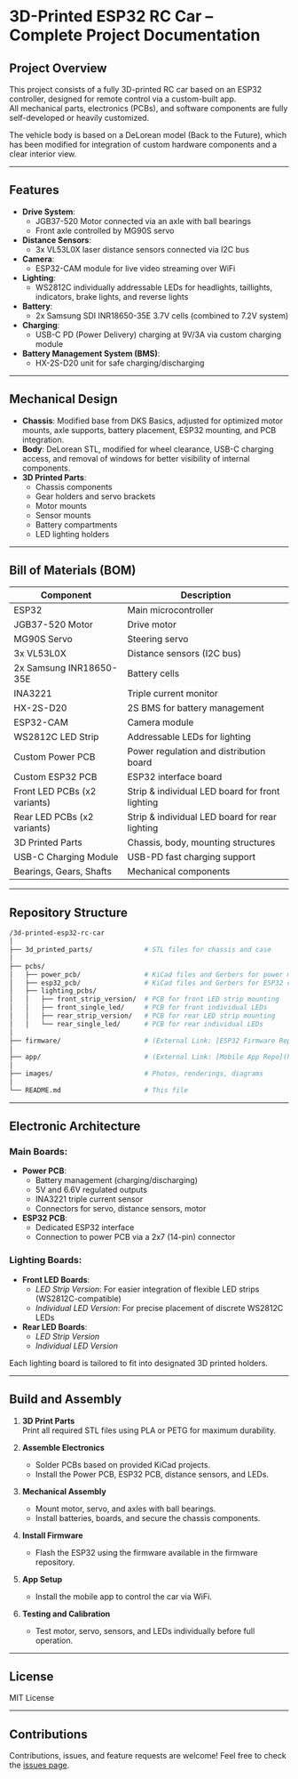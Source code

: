# 3D-Printed ESP32 RC Car – Complete Project Documentation

## Project Overview
This project consists of a fully 3D-printed RC car based on an ESP32 controller, designed for remote control via a custom-built app.  
All mechanical parts, electronics (PCBs), and software components are fully self-developed or heavily customized.

The vehicle body is based on a DeLorean model (Back to the Future), which has been modified for integration of custom hardware components and a clear interior view.

---

## Features
- **Drive System**:
    - JGB37-520 Motor connected via an axle with ball bearings
    - Front axle controlled by MG90S servo
- **Distance Sensors**:
    - 3x VL53L0X laser distance sensors connected via I2C bus
- **Camera**:
    - ESP32-CAM module for live video streaming over WiFi
- **Lighting**:
    - WS2812C individually addressable LEDs for headlights, taillights, indicators, brake lights, and reverse lights
- **Battery**:
    - 2x Samsung SDI INR18650-35E 3.7V cells (combined to 7.2V system)
- **Charging**:
    - USB-C PD (Power Delivery) charging at 9V/3A via custom charging module
- **Battery Management System (BMS)**:
    - HX-2S-D20 unit for safe charging/discharging

---


## Mechanical Design
- **Chassis**: Modified base from DKS Basics, adjusted for optimized motor mounts, axle supports, battery placement, ESP32 mounting, and PCB integration.
- **Body**: DeLorean STL, modified for wheel clearance, USB-C charging access, and removal of windows for better visibility of internal components.
- **3D Printed Parts**:
    - Chassis components
    - Gear holders and servo brackets
    - Motor mounts
    - Sensor mounts
    - Battery compartments
    - LED lighting holders

---


## Bill of Materials (BOM)

| Component                   | Description                                           |
|------------------------------|-------------------------------------------------------|
| ESP32                        | Main microcontroller                                 |
| JGB37-520 Motor              | Drive motor                                           |
| MG90S Servo                  | Steering servo                                        |
| 3x VL53L0X                   | Distance sensors (I2C bus)                           |
| 2x Samsung INR18650-35E      | Battery cells                                         |
| INA3221                      | Triple current monitor                               |
| HX-2S-D20                    | 2S BMS for battery management                        |
| ESP32-CAM                    | Camera module                                         |
| WS2812C LED Strip            | Addressable LEDs for lighting                        |
| Custom Power PCB             | Power regulation and distribution board             |
| Custom ESP32 PCB             | ESP32 interface board                               |
| Front LED PCBs (x2 variants) | Strip & individual LED board for front lighting      |
| Rear LED PCBs (x2 variants)  | Strip & individual LED board for rear lighting       |
| 3D Printed Parts             | Chassis, body, mounting structures                   |
| USB-C Charging Module        | USB-PD fast charging support                         |
| Bearings, Gears, Shafts      | Mechanical components                               |

---



## Repository Structure

```bash
/3d-printed-esp32-rc-car
│
├── 3d_printed_parts/             # STL files for chassis and case
│
├── pcbs/
│   ├── power_pcb/                # KiCad files and Gerbers for power management board
│   ├── esp32_pcb/                # KiCad files and Gerbers for ESP32 connection board
│   ├── lighting_pcbs/
│   │   ├── front_strip_version/  # PCB for front LED strip mounting
│   │   ├── front_single_led/     # PCB for front individual LEDs
│   │   ├── rear_strip_version/   # PCB for rear LED strip mounting
│   │   └── rear_single_led/      # PCB for rear individual LEDs
│
├── firmware/                     # (External Link: [ESP32 Firmware Repo](https://github.com/Marvin-VW/bluetooth_car_cpp))
│
├── app/                          # (External Link: [Mobile App Repo](https://github.com/Marvin-VW/spring_rest_todo_app))
│
├── images/                       # Photos, renderings, diagrams
│
└── README.md                     # This file
```

---


## Electronic Architecture

### Main Boards:
- **Power PCB**:
    - Battery management (charging/discharging)
    - 5V and 6.6V regulated outputs
    - INA3221 triple current sensor
    - Connectors for servo, distance sensors, motor
- **ESP32 PCB**:
    - Dedicated ESP32 interface
    - Connection to power PCB via a 2x7 (14-pin) connector

### Lighting Boards:
- **Front LED Boards**:
    - *LED Strip Version*: For easier integration of flexible LED strips (WS2812C-compatible)
    - *Individual LED Version*: For precise placement of discrete WS2812C LEDs
- **Rear LED Boards**:
    - *LED Strip Version*
    - *Individual LED Version*

Each lighting board is tailored to fit into designated 3D printed holders.

---


## Build and Assembly

1. **3D Print Parts**  
   Print all required STL files using PLA or PETG for maximum durability.

2. **Assemble Electronics**
    - Solder PCBs based on provided KiCad projects.
    - Install the Power PCB, ESP32 PCB, distance sensors, and LEDs.

3. **Mechanical Assembly**
    - Mount motor, servo, and axles with ball bearings.
    - Install batteries, boards, and secure the chassis components.

4. **Install Firmware**
    - Flash the ESP32 using the firmware available in the firmware repository.

5. **App Setup**
    - Install the mobile app to control the car via WiFi.

6. **Testing and Calibration**
    - Test motor, servo, sensors, and LEDs individually before full operation.

---

## License
MIT License

---

## Contributions
Contributions, issues, and feature requests are welcome! Feel free to check the [issues page](#).